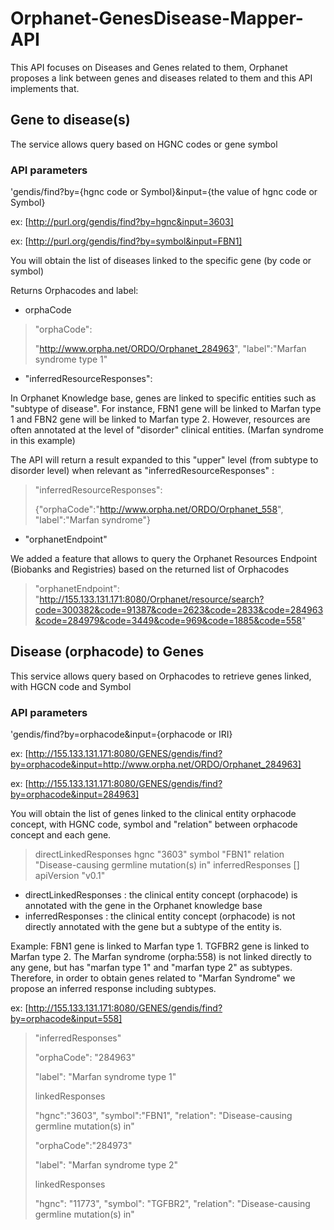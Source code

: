 # Orphanet-GenesDisease-Mapper-API
This API focuses on Diseases and  Genes related to them, Orphanet proposes a link between genes and diseases related to them and this API implements that.

## Gene to disease(s)
The service allows query based on HGNC codes or gene symbol

### API parameters
'gendis/find?by={hgnc code or Symbol}&input={the value of hgnc code or Symbol}

ex: [http://purl.org/gendis/find?by=hgnc&input=3603]

ex: [http://purl.org/gendis/find?by=symbol&input=FBN1] 

You will obtain the list of diseases linked to the specific gene (by code or symbol)

Returns Orphacodes and label:
* orphaCode

> "orphaCode":
>
> "http://www.orpha.net/ORDO/Orphanet_284963",
> "label":"Marfan syndrome type 1"

* "inferredResourceResponses": 

In Orphanet Knowledge base, genes are linked to specific entities such as "subtype of disease". For instance, FBN1 gene will be linked to Marfan type 1 and FBN2 gene will be linked to Marfan type 2. However, resources are often annotated at the level of "disorder" clinical entities. (Marfan syndrome in this example)

The API will return a result expanded to this "upper" level (from subtype to disorder level) when relevant as "inferredResourceResponses" :

> "inferredResourceResponses":
>
> {"orphaCode":"http://www.orpha.net/ORDO/Orphanet_558",
> "label":"Marfan syndrome"}

* "orphanetEndpoint"

We added a feature that allows to query the Orphanet Resources Endpoint (Biobanks and Registries) based on the returned list of Orphacodes
> "orphanetEndpoint": "http://155.133.131.171:8080/Orphanet/resource/search?code=300382&code=91387&code=2623&code=2833&code=284963&code=284979&code=3449&code=969&code=1885&code=558"

## Disease (orphacode) to Genes
This service allows query based on Orphacodes to retrieve genes linked, with HGCN code and Symbol

### API parameters

'gendis/find?by=orphacode&input={orphacode or IRI}

ex: [http://155.133.131.171:8080/GENES/gendis/find?by=orphacode&input=http://www.orpha.net/ORDO/Orphanet_284963]

ex: [http://155.133.131.171:8080/GENES/gendis/find?by=orphacode&input=284963]

You will obtain the list of genes linked to the clinical entity orphacode concept, with HGNC code, symbol and "relation" between orphacode concept and each gene.

> directLinkedResponses	
> hgnc	"3603"
> symbol	"FBN1"
> relation	"Disease-causing germline mutation(s) in"
> inferredResponses	[]
> apiVersion	"v0.1"

* directLinkedResponses : the clinical entity concept (orphacode) is annotated with the gene in the Orphanet knowledge base
* inferredResponses : the clinical entity concept (orphacode) is not directly annotated with the gene but a subtype of the entity is.

Example: FBN1 gene is linked to Marfan type 1. TGFBR2 gene is linked to Marfan type 2. 
The Marfan syndrome (orpha:558) is not linked directly to any gene, but has "marfan type 1" and "marfan type 2" as subtypes. Therefore, in order to obtain genes related to "Marfan Syndrome" we propose an inferred response including subtypes.

ex: [http://155.133.131.171:8080/GENES/gendis/find?by=orphacode&input=558]

> "inferredResponses"	
>	
> "orphaCode":	"284963"
> 
> "label":	"Marfan syndrome type 1"
> 
  > linkedResponses
  >  
  > "hgnc":"3603",
  > "symbol":"FBN1",
  > "relation":	"Disease-causing germline mutation(s) in"
>	
> "orphaCode":"284973"
> 
> "label": "Marfan syndrome type 2"
> 
  > linkedResponses
  > 	
  > "hgnc":	"11773",
  > "symbol":	"TGFBR2",
  > "relation":	"Disease-causing germline mutation(s) in"
